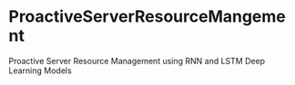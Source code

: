 # ProactiveServerResourceMangement
Proactive Server Resource Management using RNN and LSTM Deep Learning Models
